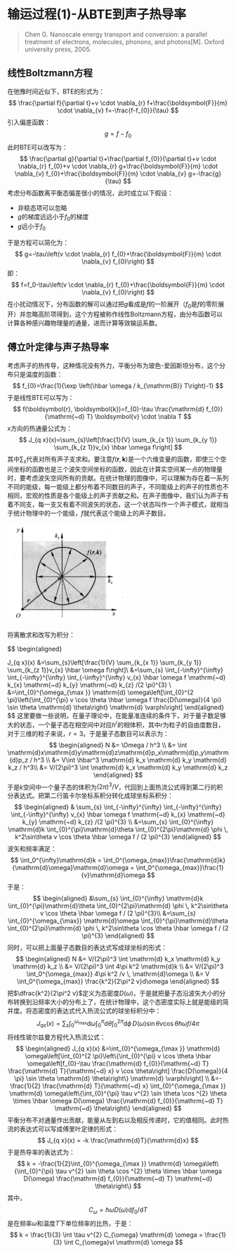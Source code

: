 # 输运过程(1)-从BTE到声子热导率

> Chen G. Nanoscale energy transport and conversion: a parallel treatment of electrons, molecules, phonons, and photons[M]. Oxford university press, 2005.

## 线性Boltzmann方程

在弛豫时间近似下，BTE的形式为：
$$
\frac{\partial f}{\partial t}+v \cdot \nabla_{r} f+\frac{\boldsymbol{F}}{m} \cdot \nabla_{v} f=-\frac{f-f_{0}}{\tau}
$$
引入偏差函数：
$$
g = f - f_0
$$
此时BTE可以改写为：
$$
\frac{\partial g}{\partial t}+\frac{\partial f_{0}}{\partial t}+v \cdot \nabla_{r} f_{0}+v \cdot \nabla_{r} g+\frac{\boldsymbol{F}}{m} \cdot \nabla_{v} f_{0}+\frac{\boldsymbol{F}}{m} \cdot \nabla_{v} g=-\frac{g}{\tau}
$$
考虑分布函数离平衡态偏差很小的情况，此时成立以下假设：

- 非稳态项可以忽略
- $g$的梯度远远小于$f_0$的梯度
- $g$远小于$f_0$

于是方程可以简化为：
$$
g=-\tau\left(v \cdot \nabla_{r} f_{0}+\frac{\boldsymbol{F}}{m} \cdot \nabla_{v} f_{0}\right)
$$
即：
$$
f=f_0-\tau\left(v \cdot \nabla_{r} f_{0}+\frac{\boldsymbol{F}}{m} \cdot \nabla_{v} f_{0}\right)
$$
在小扰动情况下，分布函数的解可以通过把$g$看成是$f$的一阶展开（$f_0$是$f$的零阶展开）并忽略高阶项得到，这个方程被称作线性Boltzmann方程，由分布函数可以计算各种感兴趣物理量的通量，进而计算等效输运系数。

## 傅立叶定律与声子热导率

考虑声子的热传导，这种情况没有外力，平衡分布为玻色-爱因斯坦分布，这个分布只是温度的函数：
$$
f_{0}=\frac{1}{\exp \left(\hbar \omega / k_{\mathrm{B}} T\right)-1}
$$
于是线性BTE可以写为：
$$
f(\boldsymbol{r}, \boldsymbol{k})=f_{0}-\tau \frac{\mathrm{d} f_{0}}{\mathrm{~d} T} \boldsymbol{v} \cdot \nabla T
$$
x方向的热通量公式为：
$$
J_{q x}(x)=\sum_{s}\left[\frac{1}{V} \sum_{k_{x 1}} \sum_{k_{y 1}} \sum_{k_{z 1}}v_{x} \hbar \omega f\right]
$$
其中$\sum_{s}$代表对所有声子支求和。要注意$f(\boldsymbol{r}, \boldsymbol{k})$是一个六维变量的函数，即使三个空间坐标的函数也是三个波矢空间坐标的函数，因此在计算实空间某一点的物理量时，要考虑波矢空间所有的贡献。在统计物理的图像中，可以理解为存在着一系列不同的能级，每一能级上都分布着不同数目的声子，不同能级上的声子的性质也不相同，宏观的性质是各个能级上的声子贡献之和。在声子图像中，我们认为声子有着不同支，每一支又有着不同波矢的状态，这一个状态叫作一个声子模式，就相当于统计物理中的一个能级，$f$就代表这个能级上的声子数目。

<img src="image-20210616090451300.png" alt="image-20210616090451300" style="zoom:50%;" />

将离散求和改写为积分：

$$
\begin{aligned}

J_{q x}(x) &=\sum_{s}\left[\frac{1}{V} \sum_{k_{x 1}} \sum_{k_{y 1}} \sum_{k_{z 1}}v_{x} \hbar \omega f\right]\\
&=\sum_{s} \int_{-\infty}^{\infty} \int_{-\infty}^{\infty} \int_{-\infty}^{\infty} v_{x} \hbar \omega f \mathrm{~d} k_{x} \mathrm{~d} k_{y} \mathrm{~d} k_{z} /(2 \pi)^{3} \\
&=\int_{0}^{\omega_{\max }} \mathrm{d} \omega\left[\int_{0}^{2 \pi}\left\{\int_{0}^{\pi} v \cos \theta \hbar \omega f \frac{D(\omega)}{4 \pi} \sin \theta \mathrm{d} \theta\right\} \mathrm{d} \varphi\right]
\end{aligned}
$$
这里要做一些说明，在量子理论中，在能量准连续的条件下，对于量子数足够大的状态，一个量子态在相空间中对应$h^r$的相体积，其中$r$为粒子的自由度数目，对于三维的粒子来说，$r=3$。于是量子态数目可以表示为：
$$
\begin{aligned}
N &= \Omega / h^3 \\
&= \int \mathrm{d}x\mathrm{d}y\mathrm{d}z\mathrm{d}p_x\mathrm{d}p_y\mathrm{d}p_z / h^3 \\
&= V\int \hbar^3 \mathrm{d} k_x \mathrm{d} k_y \mathrm{d} k_z / h^3\\
&= V/(2\pi)^3 \int \mathrm{d} k_x \mathrm{d} k_y \mathrm{d} k_z
\end{aligned}
$$
于是$k$空间中一个量子态的体积为$(2\pi)^3/V$，代回到上面热流公式得到第二行的积分表达式。把第二行笛卡尔坐标系积分转化成球坐标系积分：
$$
\begin{aligned}
& \sum_{s} \int_{-\infty}^{\infty} \int_{-\infty}^{\infty} \int_{-\infty}^{\infty} v_{x} \hbar \omega f \mathrm{~d} k_{x} \mathrm{~d} k_{y} \mathrm{~d} k_{z} /(2 \pi)^{3} \\
&=\sum_{s} \int_{0}^{\infty} \mathrm{d}k \int_{0}^{\pi}\mathrm{d}\theta \int_{0}^{2\pi}\mathrm{d} \phi  \, k^2\sin\theta v \cos \theta \hbar \omega f / (2 \pi)^{3} 
\end{aligned}
$$
波矢和频率满足：
$$
\int_0^{\infty}\mathrm{d}k = \int_0^{\omega_{max}}\frac{\mathrm{d}k}{\mathrm{d}\omega}\mathrm{d}\omega = \int_0^{\omega_{max}}\frac{1}{v}\mathrm{d}\omega
$$
于是：
$$
\begin{aligned}
&\sum_{s} \int_{0}^{\infty} \mathrm{d}k \int_{0}^{\pi}\mathrm{d}\theta \int_{0}^{2\pi}\mathrm{d} \phi  \, k^2\sin\theta v \cos \theta \hbar \omega f / (2 \pi)^{3}\\
&=\sum_{s} \int_{0}^{\omega_{\max}} \mathrm{d}\omega \int_{0}^{\pi}\mathrm{d}\theta \int_{0}^{2\pi}\mathrm{d} \phi  \, k^2\sin\theta  \cos \theta \hbar \omega f / (2 \pi)^{3}
\end{aligned}
$$
同时，可以把上面量子态数目的表达式写成球坐标的形式：
$$
\begin{aligned}
N &= V/(2\pi)^3 \int \mathrm{d} k_x \mathrm{d} k_y \mathrm{d} k_z \\
&= V/(2\pi)^3 \int 4\pi k^2 \mathrm{d}k \\
&= V/(2\pi)^3 \int_0^{\omega_{max}} 4\pi k^2 /v \, \mathrm{d}\omega \\
&= V \int_0^{\omega_{max}} \frac{k^2}{2\pi^2 v}d\omega
\end{aligned}
$$
把$\dfrac{k^2}{2\pi^2 v}$定义为态密度$D(\omega)$，于是就把量子态沿波矢大小的分布转换到沿频率大小的分布上了，在统计物理中，这个态密度实际上就是能级的简并度。将态密度的表达式代入热流公式的球坐标积分中：
$$
J_{q x}(x) = \sum_{s} \int_{0}^{\omega_{\max}} \mathrm{d}\omega \int_{0}^{\pi}\mathrm{d}\theta \int_{0}^{2\pi}\mathrm{d} \phi  \,D(\omega)\sin\theta v \cos \theta \hbar \omega f / 4\pi
$$
将线性玻尔兹曼方程代入热流公式：
$$
\begin{aligned}
J_{q x}(x) &=\int_{0}^{\omega_{\max }} \mathrm{d} \omega\left[\int_{0}^{2 \pi}\left\{\int_{0}^{\pi} v \cos \theta \hbar \omega\left[f_{0}-\tau \frac{\mathrm{d} f_{0}}{\mathrm{~d} T} \frac{\mathrm{d} T}{\mathrm{~d} x} v \cos \theta\right] \frac{D(\omega)}{4 \pi} \sin \theta \mathrm{d} \theta\right\} \mathrm{d} \varphi\right] \\
&=-\frac{1}{2} \frac{\mathrm{d} T}{\mathrm{~d} x} \int_{0}^{\omega_{\max }} \mathrm{d} \omega\left\{\int_{0}^{\pi} \tau v^{2} \sin \theta \cos ^{2} \theta \times \hbar \omega D(\omega) \frac{\mathrm{d} f_{0}}{\mathrm{~d} T} \mathrm{~d} \theta\right\}
\end{aligned}
$$
平衡分布不对通量作出贡献，能量从左到右以及相反传递时，它的值相同。此时热流的表达式可以写成傅里叶定律的形式：
$$
J_{q x}(x) = -k \frac{\mathrm{d}T}{\mathrm{d}x}
$$
于是热导率的表达式为：
$$
k = -\frac{1}{2}\int_{0}^{\omega_{\max }} \mathrm{d} \omega\left\{\int_{0}^{\pi} \tau v^{2} \sin \theta \cos ^{2} \theta \times \hbar \omega D(\omega) \frac{\mathrm{d} f_{0}}{\mathrm{~d} T} \mathrm{~d} \theta\right\}
$$
其中，
$$
C_{\omega}=\hbar \omega D(\omega) \mathrm{d} f_{0} / \mathrm{d} T
$$
是在频率$\omega$和温度$T$下单位频率的比热，于是：
$$
k = \frac{1}{3} \int \tau v^{2} C_{\omega} \mathrm{d} \omega =  \frac{1}{3} \int  C_{\omega}vl \mathrm{d} \omega
$$
